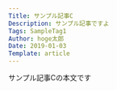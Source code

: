 ```yaml
---
Title: サンプル記事C
Description: サンプル記事ですよ
Tags: SampleTag1
Author: hoge太郎
Date: 2019-01-03
Template: article
---
```

サンプル記事Cの本文です
